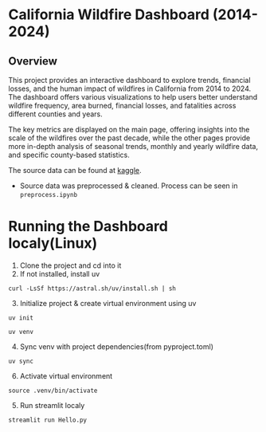 # California Wildfire Dashboard (2014-2024)
## Overview
This project provides an interactive dashboard to explore trends, financial losses, and the human impact of wildfires in California from 2014 to 2024. The dashboard offers various visualizations to help users better understand wildfire frequency, area burned, financial losses, and fatalities across different counties and years.

The key metrics are displayed on the main page, offering insights into the scale of the wildfires over the past decade, while the other pages provide more in-depth analysis of seasonal trends, monthly and yearly wildfire data, and specific county-based statistics.

The source data can be found at [kaggle](https://www.kaggle.com/datasets/vivekattri/california-wildfire-damage-2014-feb2025).

* Source data was preprocessed & cleaned. Process can be seen in `preprocess.ipynb` 

# Running the Dashboard localy(Linux)
1. Clone the project and cd into it
2. If not installed, install uv
```
curl -LsSf https://astral.sh/uv/install.sh | sh
```
3. Initialize project & create virtual environment using uv 
```
uv init
```
```
uv venv
```
4. Sync venv with project dependencies(from pyproject.toml)
```
uv sync
```
6. Activate virtual environment
```
source .venv/bin/activate
```
5. Run streamlit localy
```
streamlit run Hello.py
```
